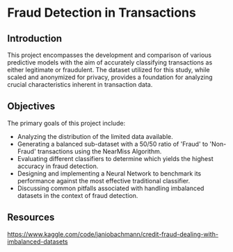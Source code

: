 # Fraud Detection in Transactions

## Introduction
This project encompasses the development and comparison of various predictive models with the aim of accurately classifying transactions as either legitimate or fraudulent. The dataset utilized for this study, while scaled and anonymized for privacy, provides a foundation for analyzing crucial characteristics inherent in transaction data.

## Objectives
The primary goals of this project include:

- Analyzing the distribution of the limited data available.
- Generating a balanced sub-dataset with a 50/50 ratio of 'Fraud' to 'Non-Fraud' transactions using the NearMiss Algorithm.
- Evaluating different classifiers to determine which yields the highest accuracy in fraud detection.
- Designing and implementing a Neural Network to benchmark its performance against the most effective traditional classifier.
- Discussing common pitfalls associated with handling imbalanced datasets in the context of fraud detection.

## Resources
https://www.kaggle.com/code/janiobachmann/credit-fraud-dealing-with-imbalanced-datasets

